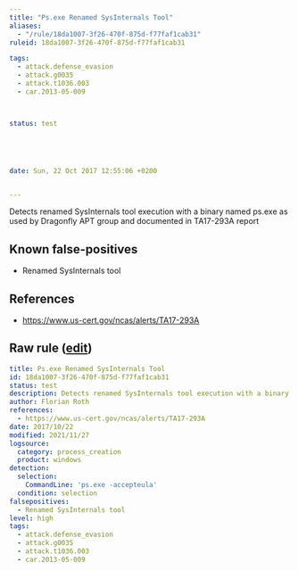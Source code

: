 ```yaml
---
title: "Ps.exe Renamed SysInternals Tool"
aliases:
  - "/rule/18da1007-3f26-470f-875d-f77faf1cab31"
ruleid: 18da1007-3f26-470f-875d-f77faf1cab31

tags:
  - attack.defense_evasion
  - attack.g0035
  - attack.t1036.003
  - car.2013-05-009



status: test





date: Sun, 22 Oct 2017 12:55:06 +0200


---
```


Detects renamed SysInternals tool execution with a binary named ps.exe as used by Dragonfly APT group and documented in TA17-293A report

<!--more-->


## Known false-positives

* Renamed SysInternals tool



## References

* https://www.us-cert.gov/ncas/alerts/TA17-293A


## Raw rule ([edit](https://github.com/SigmaHQ/sigma/edit/master/rules/windows/process_creation/proc_creation_win_apt_ta17_293a_ps.yml))
```yaml
title: Ps.exe Renamed SysInternals Tool
id: 18da1007-3f26-470f-875d-f77faf1cab31
status: test
description: Detects renamed SysInternals tool execution with a binary named ps.exe as used by Dragonfly APT group and documented in TA17-293A report
author: Florian Roth
references:
  - https://www.us-cert.gov/ncas/alerts/TA17-293A
date: 2017/10/22
modified: 2021/11/27
logsource:
  category: process_creation
  product: windows
detection:
  selection:
    CommandLine: 'ps.exe -accepteula'
  condition: selection
falsepositives:
  - Renamed SysInternals tool
level: high
tags:
  - attack.defense_evasion
  - attack.g0035
  - attack.t1036.003
  - car.2013-05-009

```

